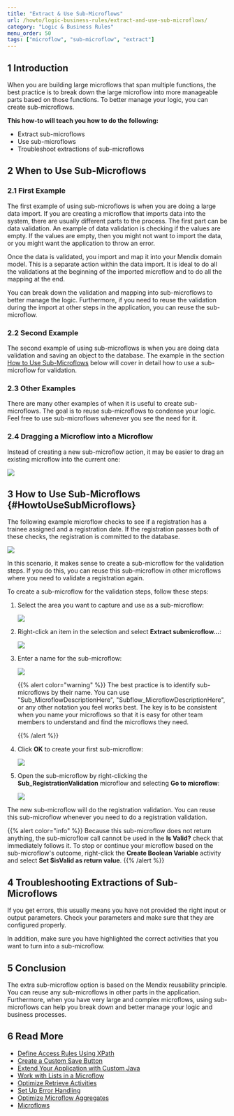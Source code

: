```yaml
---
title: "Extract & Use Sub-Microflows"
url: /howto/logic-business-rules/extract-and-use-sub-microflows/
category: "Logic & Business Rules"
menu_order: 50
tags: ["microflow", "sub-microflow", "extract"]
---
```


## 1 Introduction

When you are building large microflows that span multiple functions, the best practice is to break down the large microflow into more manageable parts based on those functions. To better manage your logic, you can create sub-microflows. 

**This how-to will teach you how to do the following:**

* Extract sub-microflows
* Use sub-microflows
* Troubleshoot extractions of sub-microflows

## 2 When to Use Sub-Microflows

### 2.1 First Example

The first example of using sub-microflows is when you are doing a large data import. If you are creating a microflow that imports data into the system, there are usually different parts to the process. The first part can be data validation. An example of data validation is checking if the values are empty. If the values are empty, then you might not want to import the data, or you might want the application to throw an error.

Once the data is validated, you import and map it into your Mendix domain model. This is a separate action within the data import. It is ideal to do all the validations at the beginning of the imported microflow and to do all the mapping at the end.

You can break down the validation and mapping into sub-microflows to better manage the logic. Furthermore, if you need to reuse the validation during the import at other steps in the application, you can reuse the sub-microflow.

### 2.2 Second Example

The second example of using sub-microflows is when you are doing data validation and saving an object to the database. The example in the section [How to Use Sub-Microflows](#HowtoUseSubMicroflows) below will cover in detail how to use a sub-microflow for validation.

### 2.3 Other Examples

There are many other examples of when it is useful to create sub-microflows. The goal is to reuse sub-microflows to condense your logic. Feel free to use sub-microflows whenever you see the need for it.

### 2.4 Dragging a Microflow into a Microflow

Instead of creating a new sub-microflow action, it may be easier to drag an existing microflow into the current one:

![](/attachments/howto/logic-business-rules/extract-and-use-sub-microflows/18580991.gif)

## 3 How to Use Sub-Microflows {#HowtoUseSubMicroflows}

The following example microflow checks to see if a registration has a trainee assigned and a registration date. If the registration passes both of these checks, the registration is committed to the database.

![](/attachments/howto/logic-business-rules/extract-and-use-sub-microflows/18581021.png)

In this scenario, it makes sense to create a sub-microflow for the validation steps. If you do this, you can reuse this sub-microflow in other microflows where you need to validate a registration again.

To create a sub-microflow for the validation steps, follow these steps:

1. Select the area you want to capture and use as a sub-microflow:

    ![](/attachments/howto/logic-business-rules/extract-and-use-sub-microflows/18581020.png)

2. Right-click an item in the selection and select **Extract submicroflow...**:

    ![](/attachments/howto/logic-business-rules/extract-and-use-sub-microflows/18581018.png)

3.  Enter a name for the sub-microflow:

	![](/attachments/howto/logic-business-rules/extract-and-use-sub-microflows/18581017.png)

	{{% alert color="warning" %}} The best practice is to identify sub-microflows by their name. You can use "Sub_MicroflowDescriptionHere", "Subflow_MicroflowDescriptionHere", or any other notation you feel works best. The key is to be consistent when you name your microflows so that it is easy for other team members to understand and find the microflows they need.

	{{% /alert %}}
4. Click **OK** to create your first sub-microflow:

    ![](/attachments/howto/logic-business-rules/extract-and-use-sub-microflows/18581016.png)

5. Open the sub-microflow by right-clicking the **Sub_RegistrationValidation** microflow and selecting **Go to microflow**:

    ![](/attachments/howto/logic-business-rules/extract-and-use-sub-microflows/18581015.png)

The new sub-microflow will do the registration validation. You can reuse this sub-microflow whenever you need to do a registration validation. 

{{% alert color="info" %}}
Because this sub-microflow does not return anything, the sub-microflow call cannot be used in the **Is Valid?** check that immediately follows it. To stop or continue your microflow based on the sub-microflow's outcome, right-click the **Create Boolean Variable** activity and select **Set $isValid as return value**.
{{% /alert %}}

## 4 Troubleshooting Extractions of Sub-Microflows

If you get errors, this usually means you have not provided the right input or output parameters. Check your parameters and make sure that they are configured properly. 

In addition, make sure you have highlighted the correct activities that you want to turn into a sub-microflow.

## 5 Conclusion

The extra sub-microflow option is based on the Mendix reusability principle. You can reuse any sub-microflows in other parts in the application. Furthermore, when you have very large and complex microflows, using sub-microflows can help you break down and better manage your logic and business processes.

## 6 Read More

* [Define Access Rules Using XPath](/howto/logic-business-rules/define-access-rules-using-xpath/)
* [Create a Custom Save Button](/howto/logic-business-rules/create-a-custom-save-button/)
* [Extend Your Application with Custom Java](/howto/logic-business-rules/extending-your-application-with-custom-java/)
* [Work with Lists in a Microflow](/howto/logic-business-rules/working-with-lists-in-a-microflow/)
* [Optimize Retrieve Activities](/howto/logic-business-rules/optimizing-retrieve-activities/)
* [Set Up Error Handling](/howto/logic-business-rules/set-up-error-handling/)
* [Optimize Microflow Aggregates](/howto/logic-business-rules/optimizing-microflow-aggregates/)
* [Microflows](/refguide/microflows/)
